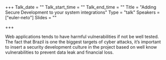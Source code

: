 +++
Talk_date = ""
Talk_start_time = ""
Talk_end_time = ""
Title = "Adding Secure Development to your system integrations"
Type = "talk"
Speakers = ["euler-neto"]
Slides = ""

+++

Web applications tends to have harmful vulnerabilities if not be well tested. The fact that Brazil is one the biggest targets of cyber attacks, it’s important to insert a security development culture in the project based on well know vulnerabilities to prevent data leak and financial loss.